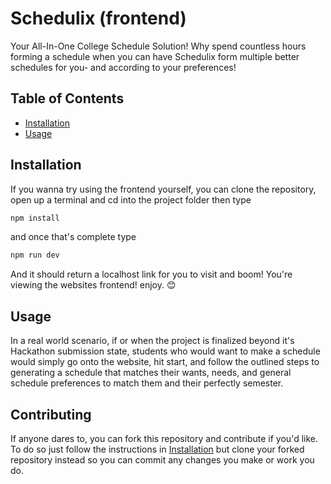 # Schedulix (frontend)

Your All-In-One College Schedule Solution! Why spend countless hours forming a schedule when you can have Schedulix form multiple better schedules for you- and according to your preferences!

## Table of Contents

- [Installation](#installation)
- [Usage](#usage)

## Installation

If you wanna try using the frontend yourself, you can clone the repository, open up a terminal and cd into the project folder then type 
```bash
npm install
```
and once that's complete type
```bash
npm run dev
```
And it should return a localhost link for you to visit and boom! You're viewing the websites frontend! enjoy. 😊

## Usage

In a real world scenario, if or when the project is finalized beyond it's Hackathon submission state, students who would want to make a schedule would simply go onto the website, hit start, and follow the outlined steps to generating a schedule that matches their wants, needs, and general schedule preferences to match them and their perfectly semester. 

## Contributing

If anyone dares to, you can fork this repository and contribute if you'd like. To do so just follow the instructions in [Installation](#installation) but clone your forked repository instead so you can commit any changes you make or work you do.



